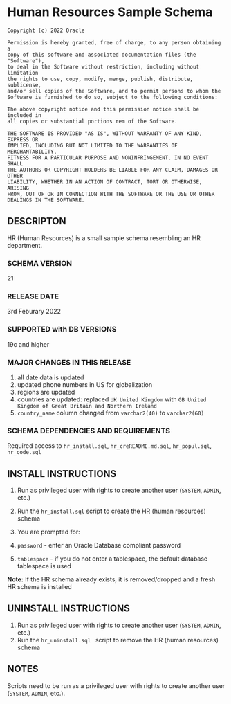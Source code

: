 # Human Resources Sample Schema


```
Copyright (c) 2022 Oracle

Permission is hereby granted, free of charge, to any person obtaining a
copy of this software and associated documentation files (the "Software"),
to deal in the Software without restriction, including without limitation
the rights to use, copy, modify, merge, publish, distribute, sublicense,
and/or sell copies of the Software, and to permit persons to whom the
Software is furnished to do so, subject to the following conditions:

The above copyright notice and this permission notice shall be included in
all copies or substantial portions rem of the Software.

THE SOFTWARE IS PROVIDED "AS IS", WITHOUT WARRANTY OF ANY KIND, EXPRESS OR
IMPLIED, INCLUDING BUT NOT LIMITED TO THE WARRANTIES OF MERCHANTABILITY,
FITNESS FOR A PARTICULAR PURPOSE AND NONINFRINGEMENT. IN NO EVENT SHALL
THE AUTHORS OR COPYRIGHT HOLDERS BE LIABLE FOR ANY CLAIM, DAMAGES OR OTHER
LIABILITY, WHETHER IN AN ACTION OF CONTRACT, TORT OR OTHERWISE, ARISING 
FROM, OUT OF OR IN CONNECTION WITH THE SOFTWARE OR THE USE OR OTHER 
DEALINGS IN THE SOFTWARE.
```

## DESCRIPTON

HR (Human Resources) is a small sample schema resembling an HR department.

### SCHEMA VERSION

21

### RELEASE DATE

3rd Feburary 2022

### SUPPORTED with DB VERSIONS

19c and higher

### MAJOR CHANGES IN THIS RELEASE

1. all date data is updated
2. updated phone numbers in US for globalization
3. regions are updated
4. countries are updated: replaced `UK United Kingdom` with `GB United Kingdom of Great Britain and Northern Ireland`
5. `country_name` column changed from `varchar2(40)` to `varchar2(60) `

### SCHEMA DEPENDENCIES AND REQUIREMENTS
 Required access to `hr_install.sql`, `hr_creREADME.md.sql`, `hr_popul.sql`, `hr_code.sql`

## INSTALL INSTRUCTIONS
1. Run as privileged user with rights to create another user (`SYSTEM`, `ADMIN`, etc.)
2. Run the `hr_install.sql` script to create the HR (human resources) schema
3. You are prompted for:

  1. `password` - enter an Oracle Database compliant password
  2. `tablespace` - if you do not enter a tablespace, the default database tablespace is used

**Note:** If the HR schema already exists, it is removed/dropped and 
        a fresh HR schema is installed

## UNINSTALL INSTRUCTIONS

1. Run as privileged user with rights to create another user (`SYSTEM`, `ADMIN`, etc.)
2. Run the `hr_uninstall.sql ` script to remove the HR (human resources) schema

## NOTES
Scripts need to be run as a privileged user with rights to create another user (`SYSTEM`, `ADMIN`, etc.).